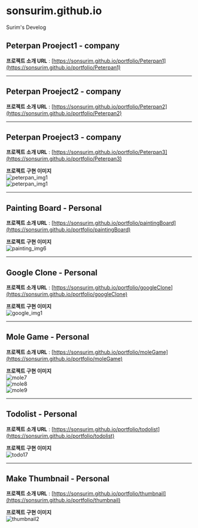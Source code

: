 # sonsurim.github.io
Surim's Develog

## Peterpan Proeject1 - company
**프로젝트 소개 URL** : [https://sonsurim.github.io/portfolio/Peterpan1](https://sonsurim.github.io/portfolio/Peterpan1)
- - -

## Peterpan Proeject2 - company
**프로젝트 소개 URL** : [https://sonsurim.github.io/portfolio/Peterpan2](https://sonsurim.github.io/portfolio/Peterpan2)
- - -

## Peterpan Proeject3 - company
**프로젝트 소개 URL** : [https://sonsurim.github.io/portfolio/Peterpan3](https://sonsurim.github.io/portfolio/Peterpan3)<br/>

**프로젝트 구현 이미지**<br/>
![peterpan_img1](https://sonsurim.github.io/portfolio/img/peterpan_img1.PNG)<br/>
![peterpan_img1](https://sonsurim.github.io/portfolio/img/peterpan_img2.PNG)<br/>
- - -

## Painting Board - Personal
**프로젝트 소개 URL** : [https://sonsurim.github.io/portfolio/paintingBoard](https://sonsurim.github.io/portfolio/paintingBoard)<br/>

**프로젝트 구현 이미지**<br/>
![painting_img6](https://sonsurim.github.io/portfolio/img/painting_img6.png)
- - -

## Google Clone - Personal
**프로젝트 소개 URL** : [https://sonsurim.github.io/portfolio/googleClone](https://sonsurim.github.io/portfolio/googleClone)<br/>

**프로젝트 구현 이미지**<br/>
![google_img1](https://sonsurim.github.io/portfolio/img/google_img1.PNG)<br/>
- - -

## Mole Game - Personal
**프로젝트 소개 URL** : [https://sonsurim.github.io/portfolio/moleGame](https://sonsurim.github.io/portfolio/moleGame)<br/>

**프로젝트 구현 이미지**<br/>
![mole7](https://sonsurim.github.io/portfolio/img/mole7.PNG)<br/>
![mole8](https://sonsurim.github.io/portfolio/img/mole8.PNG)<br/>
![mole9](https://sonsurim.github.io/portfolio/img/mole9.PNG)<br/>
- - -

## Todolist - Personal
**프로젝트 소개 URL** : [https://sonsurim.github.io/portfolio/todolist](https://sonsurim.github.io/portfolio/todolist)<br/>

**프로젝트 구현 이미지**<br/>
![todo17](https://sonsurim.github.io/portfolio/img/todo17.PNG)<br/>
- - -

## Make Thumbnail - Personal
**프로젝트 소개 URL** : [https://sonsurim.github.io/portfolio/thumbnail](https://sonsurim.github.io/portfolio/thumbnail)<br/>

**프로젝트 구현 이미지**<br/>
![thumbnail2](https://sonsurim.github.io/portfolio/img/thumbnail2.PNG)<br/>